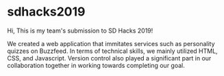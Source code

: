 # sdhacks2019

Hi, 
This is my team's submission to SD Hacks 2019! 

We created a web application that immitates services such as personality quizzes on Buzzfeed.
In terms of technical skills, we mainly utilized HTML, CSS, and Javascript. 
Version control also played a significant part in our collaboration together in working towards completing our goal. 
